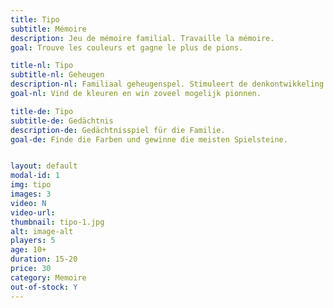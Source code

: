 ```yaml
---
title: Tipo
subtitle: Mémoire
description: Jeu de mémoire familial. Travaille la mémoire.
goal: Trouve les couleurs et gagne le plus de pions.

title-nl: Tipo
subtitle-nl: Geheugen
description-nl: Familiaal geheugenspel. Stimuleert de denkontwikkeling
goal-nl: Vind de kleuren en win zoveel mogelijk pionnen.

title-de: Tipo
subtitle-de: Gedächtnis
description-de: Gedächtnisspiel für die Familie. 
goal-de: Finde die Farben und gewinne die meisten Spielsteine.


layout: default
modal-id: 1
img: tipo
images: 3
video: N
video-url: 
thumbnail: tipo-1.jpg
alt: image-alt
players: 5
age: 10+
duration: 15-20
price: 30
category: Memoire
out-of-stock: Y
---
```


